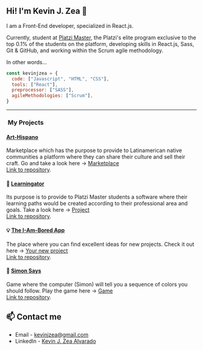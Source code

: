 ## Hi! I'm Kevin J. Zea  👋

I am a Front-End developer, specialized in React.js.

Currently, student at [Platzi Master](https://platzi.com/blog/que-es-platzi-master), the Platzi's elite program exclusive to the top 0.1% of the students on the platform, developing skills in React.js, Sass, Git & GitHub, and working within the Scrum agile methodology. 

In other words...

```javascript
const kevinjzea = {
  code: ["Javascript", "HTML", "CSS"],
  tools: ["React"],
  preprocessor: ["SASS"],
  agileMethodologies: ["Scrum"],
}
```

<hr>

<h3>&nbsp;My Projects</h3>

<h4><a href="https://art-hispano.web.app/">Art-Hispano</a> </h4>
<p>Marketplace which has the purpose to provide to Latinamerican native communities a platform where they can share their culture and sell their craft. Go and take a look here -> <a href="https://art-hispano.web.app/">Marketplace</a><br /><a href="https://github.com/KevinJZea/C6-art-hispano">Link to repository</a>.</p>

<h4>🐊 <a href="https://learningator.web.app/">Learningator</a></h4>
<p>Its purpose is to provide to Platzi Master students a software where their learning paths would be created according to their professional area and goals. Take a look here -> <a href="https://learningator.web.app/">Project</a><br /><a href="https://github.com/KevinJZea/learning-200-frontend">Link to repository</a>.</p>

<h4>💡 <a href="https://i-am-bored-app.web.app/">The I-Am-Bored App</a></h4>
<p>The place where you can find excellent ideas for new projects. Check it out here -> <a href="https://i-am-bored-app.app/">Your new project</a><br /><a href="https://github.com/KevinJZea/i-am-bored-app">Link to repository</a>.</p>

<h4>👑 <a href="http://kevinjzea.com/simon-says/index.html">Simon Says</a></h4>
<p>Game where the computer (Simon) will tell you a sequence of colors you should follow. Play the game here -> <a href="https://kevinjzea.com/simon-says/index.html">Game</a><br /><a href="https://github.com/KevinJZea/simon-says">Link to repository</a>.</p>


## 📫 Contact me
-  Email - kevinjzea@gmail.com
-  LinkedIn - [Kevin J. Zea Alvarado](https://linkedin.com/in/kevinjzea/)


<!--
**KevinJZea/KevinJZea** is a ✨ _special_ ✨ repository because its `README.md` (this file) appears on your GitHub profile.

Here are some ideas to get you started:

- 🔭 I’m currently working on ...
- 🌱 I’m currently learning ...
- 👯 I’m looking to collaborate on ...
- 🤔 I’m looking for help with ...
- 💬 Ask me about ...
- 🔭 I’m currently working on ...
- 📫 How to reach me: ...
- 😄 Pronouns: ...
- ⚡ Fun fact: ...
-->
